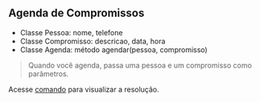 ## Agenda de Compromissos

- Classe Pessoa: nome, telefone
- Classe Compromisso: descricao, data, hora
- Classe Agenda: método agendar(pessoa, compromisso)

> Quando você agenda, passa uma pessoa e um compromisso como parâmetros.

Acesse [comando](comando.py) para visualizar a resolução.
